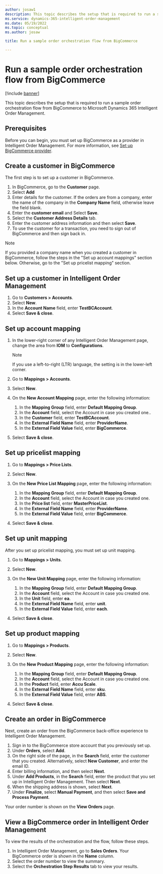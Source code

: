 ```yaml
---
author: josaw1
description: This topic describes the setup that is required to run a sample order orchestration flow from BigCommerce to Microsoft Dynamics 365 Intelligent Order Management.
ms.service: dynamics-365-intelligent-order-management
ms.date: 05/19/2022
ms.topic: conceptual
ms.author: josaw

title: Run a sample order orchestration flow from BigCommerce

---
```


# Run a sample order orchestration flow from BigCommerce

[!include [banner](includes/banner.md)]

This topic describes the setup that is required to run a sample order orchestration flow from BigCommerce to Microsoft Dynamics 365 Intelligent Order Management.

## Prerequisites

Before you can begin, you must set up BigCommerce as a provider in Intelligent Order Management. For more information, see [Set up BigCommerce provider](set-up-bigcommerce-provider.md).

## Create a customer in BigCommerce

The first step is to set up a customer in BigCommerce.

1. In BigCommerce, go to the **Customer** page.
2. Select **Add**
3. Enter details for the customer. If the orders are from a company, enter the name of the company in the **Company Name** field, otherwise leave the field blank. 
4. Enter the **customer email** and Select **Save**.
5. Select the **Customer Address Details** tab.
6. Enter the customer address information and then select **Save**.
7. To use the customer for a transaction, you need to sign out of BigCommerce and then sign back in.

> [!NOTE]
> If you provided a company name when you created a customer in BigCommerce, follow the steps in the "Set up account mappings" section below. Otherwise, go to the "Set up pricelist mapping" section.

## Set up a customer in Intelligent Order Management

1. Go to **Customers \> Accounts**.
1. Select **New**.
1. In the **Account Name** field, enter **TestBCAccount**.
1. Select **Save & close**.

## Set up account mapping

1. In the lower-right corner of any Intelligent Order Management page, change the area from **IOM** to **Configurations**.

    > [!NOTE]
    > If you use a left-to-right (LTR) language, the setting is in the lower-left corner.

1. Go to **Mappings \> Accounts**.
1. Select **New**.
1. On the **New Account Mapping** page, enter the following information:

    1. In the **Mapping Group** field, enter **Default Mapping Group**.
    1. In the **Account** field, select the Account in case you created one..
    1. In the **Customer** field, enter **TestBCAccount**.
    1. In the **External Field Name** field, enter **ProviderName**.
    1. In the **External Field Value** field, enter **BigCommerce**.

1. Select **Save & close**.

## Set up pricelist mapping

1. Go to **Mappings \> Price Lists**.
1. Select **New**.
1. On the **New Price List Mapping** page, enter the following information:

    1. In the **Mapping Group** field, enter **Default Mapping Group**.
    1. In the **Account** field, select the Account in case you created one.
    1. In the **Price list** field, enter **MasterPriceList**.
    1. In the **External Field Name** field, enter **ProviderName**.
    1. In the **External Field Value** field, enter **BigCommerce**.

1. Select **Save & close**.

## Set up unit mapping

After you set up pricelist mapping, you must set up unit mapping.

1. Go to **Mappings \> Units**.
1. Select **New**.
1. On the **New Unit Mapping** page, enter the following information:

    1. In the **Mapping Group** field, enter **Default Mapping Group**.
    1. In the **Account** field, select the Account in case you created one.
    1. In the **Unit** field, enter **ea**.
    1. In the **External Field Name** field, enter **unit**.
    1. In the **External Field Value** field, enter **each**.

1. Select **Save & close**.

## Set up product mapping

1. Go to **Mappings \> Products**.
1. Select **New**.
1. On the **New Product Mapping** page, enter the following information:

    1. In the **Mapping Group** field, enter **Default Mapping Group**.
    1. In the **Account** field, select the Account in case you created one.
    1. In the **Product** field, enter **Accu Scale**.
    1. In the **External Field Name** field, enter **sku**.
    1. In the **External Field Value** field, enter **ABS**.

1. Select **Save & close**.

## Create an order in BigCommerce

Next, create an order from the BigCommerce back-office experience to Intelligent Order Management.

1. Sign in to the BigCommerce store account that you previously set up.
1. Under **Orders**, select **Add**.
1. On the right side of the page, in the **Search** field, enter the customer that you created. Alternatively, select **New Customer**, and enter the email ID.
1. Enter billing information, and then select **Next**.
1. Under **Add Products**, in the **Search** field, enter the product that you set up in Intelligent Order Management. Then select **Next**.
1. When the shipping address is shown, select **Next**.
1. Under **Finalize**, select **Manual Payment**, and then select **Save and Process Payment**.

Your order number is shown on the **View Orders** page.

## View a BigCommerce order in Intelligent Order Management

To view the results of the orchestration and the flow, follow these steps.

1. In Intelligent Order Management, go to **Sales Orders**. Your BigCommerce order is shown in the **Name** column.
1. Select the order number to view the summary.
1. Select the **Orchestration Step Results** tab to view your results.
